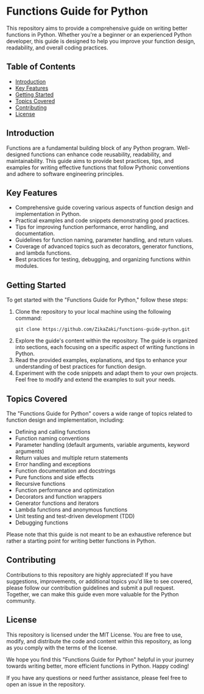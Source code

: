 # Functions Guide for Python

This repository aims to provide a comprehensive guide on writing better functions in Python. Whether you're a beginner or an experienced Python developer, this guide is designed to help you improve your function design, readability, and overall coding practices.

## Table of Contents

- [Introduction](#introduction)
- [Key Features](#key-features)
- [Getting Started](#getting-started)
- [Topics Covered](#topics-covered)
- [Contributing](#contributing)
- [License](#license)

## Introduction

Functions are a fundamental building block of any Python program. Well-designed functions can enhance code reusability, readability, and maintainability. This guide aims to provide best practices, tips, and examples for writing effective functions that follow Pythonic conventions and adhere to software engineering principles.

## Key Features

- Comprehensive guide covering various aspects of function design and implementation in Python.
- Practical examples and code snippets demonstrating good practices.
- Tips for improving function performance, error handling, and documentation.
- Guidelines for function naming, parameter handling, and return values.
- Coverage of advanced topics such as decorators, generator functions, and lambda functions.
- Best practices for testing, debugging, and organizing functions within modules.

## Getting Started

To get started with the "Functions Guide for Python," follow these steps:

1. Clone the repository to your local machine using the following command:
   ```shell
   git clone https://github.com/ZikaZaki/functions-guide-python.git
   ```
2. Explore the guide's content within the repository. The guide is organized into sections, each focusing on a specific aspect of writing functions in Python.
3. Read the provided examples, explanations, and tips to enhance your understanding of best practices for function design.
4. Experiment with the code snippets and adapt them to your own projects. Feel free to modify and extend the examples to suit your needs.

## Topics Covered
The "Functions Guide for Python" covers a wide range of topics related to function design and implementation, including:

- Defining and calling functions
- Function naming conventions
- Parameter handling (default arguments, variable arguments, keyword arguments)
- Return values and multiple return statements
- Error handling and exceptions
- Function documentation and docstrings
- Pure functions and side effects
- Recursive functions
- Function performance and optimization
- Decorators and function wrappers
- Generator functions and iterators
- Lambda functions and anonymous functions
- Unit testing and test-driven development (TDD)
- Debugging functions

Please note that this guide is not meant to be an exhaustive reference but rather a starting point for writing better functions in Python.

## Contributing
Contributions to this repository are highly appreciated! If you have suggestions, improvements, or additional topics you'd like to see covered, please follow our contribution guidelines and submit a pull request. Together, we can make this guide even more valuable for the Python community.

## License
This repository is licensed under the MIT License. You are free to use, modify, and distribute the code and content within this repository, as long as you comply with the terms of the license.

We hope you find this "Functions Guide for Python" helpful in your journey towards writing better, more efficient functions in Python. Happy coding!

If you have any questions or need further assistance, please feel free to open an issue in the repository.

